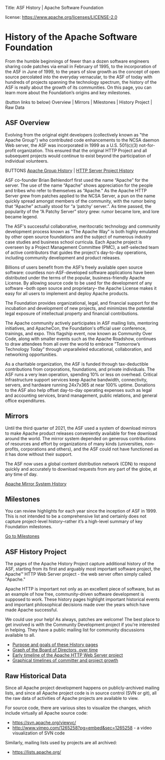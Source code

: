 Title: ASF History | Apache Software Foundation

license: https://www.apache.org/licenses/LICENSE-2.0

# History of the Apache Software Foundation

From the humble beginnings of fewer than a dozen software engineers sharing code patches via email in February of 1995, to the incorporation of the ASF in June of 1999, to the years of slow growth as the concept of open source percolated into the everyday vernacular, to the ASF of today with hundreds of projects spanning the technology spectrum, the history of the ASF is really about the growth of its communities. On this page, you can learn more about the Foundation’s origins and key milestones.

(button links to below) Overview | Mirrors | Milestones | History Project | Raw Data

## ASF Overview

Evolving from the original eight developers (collectively known as "the Apache Group") who contributed code enhancements to the NCSA daemon Web server, the ASF was incorporated in 1999 as a U.S. 501(c)(3) not-for-profit organization. This ensured that the original HTTP Project and all subsequent projects would continue to exist beyond the participation of individual volunteers.

BUTTONS
[Apache Group History](https://apache.org/history/timeline.html) | [HTTP Server Project History](https://httpd.apache.org/ABOUT_APACHE.html)

ASF co-founder Brian Behlendorf first used the name “Apache” for the server. The use of the name “Apache” shows appreciation for the people and tribes who refer to themselves as “Apache.” As the Apache HTTP Server grew from patches applied to the NCSA Server, a pun on the name quickly spread amongst members of the community, with the rumor being that “Apache” actually stood for “a ‘patchy’ server.”. As time passed, the popularity of the “A Patchy Server” story grew: rumor became lore, and lore became legend.

The ASF's successful collaborative, meritocratic technology and community development process known as "The Apache Way" is both highly emulated by other open source foundations and the subject of numerous industry case studies and business school curricula. Each Apache project is overseen by a Project Management Committee (PMC), a self-selected team of active contributors that guides the project's day-to-day operations, including community development and product releases.

Billions of users benefit from the ASF’s freely available open source software: countless non-ASF-developed software applications have been distributed under the terms of the popular, business-friendly Apache License. By allowing source code to be used for the development of any software –both open source  and proprietary– the Apache License makes it easy for all users to implement and deploy Apache products.

The Foundation provides organizational, legal, and financial support for the incubation and development of new projects, and minimizes the potential legal exposure of intellectual property and financial contributions.

The Apache community actively participates in ASF mailing lists, mentoring initiatives, and ApacheCon, the Foundation's official user conference, trainings, and expo. This flagship event, now known as Community Over Code, along with smaller events such as the Apache Roadshow, continues to draw attendees from all over the world to embrace ”Tomorrow’s Technology Today” through unparalleled educational, collaboration, and networking opportunities.

As a charitable organization, the ASF is funded through tax-deductible contributions from corporations, foundations, and private individuals. The ASF runs a very lean operation, spending 10% or less on overhead. Critical Infrastructure support services keep Apache bandwidth, connectivity, servers, and hardware running 24x7x365 at near 100% uptime. Donations to the ASF also help offset day-to-day operating expenses such as legal and accounting services, brand management, public relations, and general office expenditures.

## Mirrors 
Until the third quarter of 2021, the ASF used a system of download mirrors to make Apache product releases conveniently available for free download around the world. The mirror system depended on generous contributions of resources and effort by organizations of many kinds (universities, non-profits, corporations and others), and the ASF could not have functioned as it has done without their support.

The ASF now uses a global content distribution network (CDN) to respond quickly and accurately to download requests from any part of the globe, at any time of day.

<p><a class="btn btn-default mx-10" href="https://apache.org/history/mirror-history.html" role="button">Apache Mirror System History</a>
  
## Milestones
You can review highlights for each year since the inception of ASF in 1999. This is not intended to be a comprehensive list and certainly does not capture project-level history–rather it’s a high-level summary of key Foundation milestones.

<p><a class="btn btn-default mx-10" href="https://apache.org/foundation/highlights.html " role="button">Go to Milestones</a>

## ASF History Project

The pages of the Apache History Project capture additional history of the ASF, starting from its first and arguably most important 
software project, the Apache&trade; HTTP Web Server project - the web server often simply called "Apache."

Apache HTTP is important not only as an excellent piece of software, but as an example of how free, community-driven software development is supposed to work. These history pages highlight important historical events and important philosophical decisions made over the years which have made Apache successful.

We could use your help! As always, patches are welcome! The best place to get involved is with the Community Development project if you're interested in helping. They have a public mailing list for community discussions available to all.

- [Purpose and goals of these History pages](goals.html) 
- [Graph of the Board of Directors, over time](directors.html)
- [Early timeline of the Apache HTTP Web Server project](http://httpd.apache.org/ABOUT_APACHE.html) 
- [Graphical timelines of committer and project growth](http://people.apache.org/~curcuru/timeline/)

## Raw Historical Data
Since all Apache project development happens on publicly-archived mailing lists, 
and since all Apache project code is in source control (SVN or git), all 
the raw data of activities of Apache projects are available to view.

For source code, there are various sites to visualize the changes, which include 
virtually all Apache source code:

- <https://svn.apache.org/viewvc/>
- <http://www.vimeo.com/1265258?pg=embed&sec=1265258> - a video visualization of SVN code

Similarly, mailing lists used by projects are all archived:

- <https://lists.apache.org/>
